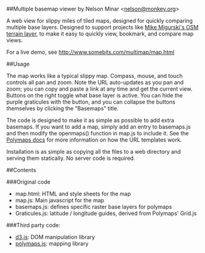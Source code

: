 ##Multiple basemap viewer
by Nelson Minar &lt;nelson@monkey.org>

A web view for slippy miles of tiled maps, designed for quickly comparing multiple base layers. Designed to support projects like [Mike Migurski's OSM terrain layer](http://mike.teczno.com/notes/osm-us-terrain-layer/background.html), to make it easy to quickly view, bookmark, and compare map views.

For a live demo, see http://www.somebits.com/multimap/map.html

##Usage

The map works like a typical slippy map. Compass, mouse, and touch controls all pan and zoom. Note the URL auto-updates as you pan and zoom; you can copy and paste a link at any time and get the current view. Buttons on the right toggle what base layer is active. You can hide the purple graticules with the button, and you can collapse the buttons themselves by clicking the "Basemaps" title.

The code is designed to make it as simple as possible to add extra basemaps. If you want to add a map, simply add an entry to basemaps.js and then modify the openmaps() function in map.js to include it. See the [Polymaps docs](http://polymaps.org/docs/) for more information on how the URL templates work.

Installation is as simple as copying all the files to a web directory and serving them statically. No server code is required.

##Contents

###Original code

* map.html: HTML and style sheets for the map
* map.js: Main javascript for the map
* basemaps.js: defines specific raster base layers for polymaps
* Graticules.js: latitude / longitude guides, derived from Polymaps' Grid.js

###Third party code:

* [d3.js](https://github.com/mbostock/d3): DOM manipulation library 
* [polymaps.js](http://polymaps.org/): mapping library
